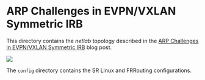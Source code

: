 # ARP Challenges in EVPN/VXLAN Symmetric IRB

This directory contains the _netlab_ topology described in the [ARP Challenges in EVPN/VXLAN Symmetric IRB](https://blog.ipspace.net/2025/04/evpn-symmetric-irb-arp/) blog post.

![](https://blog.ipspace.net/2025/04/evpn-symmetric-irb.png)

The `config` directory contains the SR Linux and FRRouting configurations.